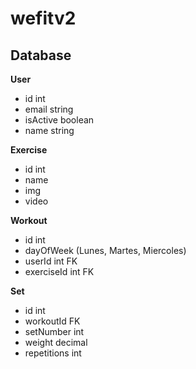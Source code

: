 # wefitv2

## Database

**User**
* id int 
* email string
* isActive boolean
* name string

**Exercise**
* id int 
* name
* img 
* video

**Workout**
* id int
* dayOfWeek (Lunes, Martes, Miercoles)
* userId int FK
* exerciseId int FK


**Set**
* id int 
* workoutId FK
* setNumber int
* weight decimal
* repetitions int 



